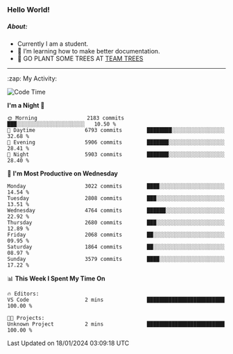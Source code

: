 ### Hello World!

##### About:
- Currently I am a student.
- 🌱 I’m learning how to make better documentation.
- 🌱 GO PLANT SOME TREES AT [TEAM TREES](https://teamtrees.org/)

---
  <summary>:zap: My Activity:</summary>
  
<!--START_SECTION:waka-->
![Code Time](http://img.shields.io/badge/Code%20Time-1%2C268%20hrs%2028%20mins-blue)

**I'm a Night 🦉** 

```text
🌞 Morning                2183 commits        ███░░░░░░░░░░░░░░░░░░░░░░   10.50 % 
🌆 Daytime                6793 commits        ████████░░░░░░░░░░░░░░░░░   32.68 % 
🌃 Evening                5906 commits        ███████░░░░░░░░░░░░░░░░░░   28.41 % 
🌙 Night                  5903 commits        ███████░░░░░░░░░░░░░░░░░░   28.40 % 
```
📅 **I'm Most Productive on Wednesday** 

```text
Monday                   3022 commits        ████░░░░░░░░░░░░░░░░░░░░░   14.54 % 
Tuesday                  2808 commits        ███░░░░░░░░░░░░░░░░░░░░░░   13.51 % 
Wednesday                4764 commits        ██████░░░░░░░░░░░░░░░░░░░   22.92 % 
Thursday                 2680 commits        ███░░░░░░░░░░░░░░░░░░░░░░   12.89 % 
Friday                   2068 commits        ██░░░░░░░░░░░░░░░░░░░░░░░   09.95 % 
Saturday                 1864 commits        ██░░░░░░░░░░░░░░░░░░░░░░░   08.97 % 
Sunday                   3579 commits        ████░░░░░░░░░░░░░░░░░░░░░   17.22 % 
```


📊 **This Week I Spent My Time On** 

```text
🔥 Editors: 
VS Code                  2 mins              █████████████████████████   100.00 % 

🐱‍💻 Projects: 
Unknown Project          2 mins              █████████████████████████   100.00 % 
```


 Last Updated on 18/01/2024 03:09:18 UTC
<!--END_SECTION:waka-->
